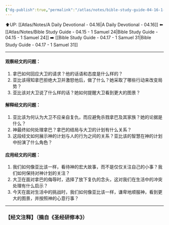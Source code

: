 ```yaml
---
{"dg-publish":true,"permalink":"/atlas/notes/bible-study-guide-04-16-1-samuel-25/"}
---
```


⬆️UP: [[Atlas/Notes/A Daily Devotional - 04.16\|A Daily Devotional - 04.16]]
⬅️ [[Atlas/Notes/Bible Study Guide - 04.15 - 1 Samuel 24\|Bible Study Guide - 04.15 - 1 Samuel 24]]
➡️ [[Bible Study Guide - 04.17 - 1 Samuel 31\|Bible Study Guide - 04.17 - 1 Samuel 31]] 

---

#### 观察经文的问题：
1. 拿巴如何回应大卫的请求？他的话语和态度是什么样的？
2. 亚比该得知拿巴拒绝大卫并激怒他后，做了什么？她采取了哪些行动来改变局势？
3. 亚比该对大卫说了什么样的话？她如何提醒大卫看到更大的图景？

#### 解释经文的问题：
1. 亚比该为何认为大卫不应亲自复仇，而应避免杀戮拿巴及其家族？她的论据是什么？
2. 神最终如何处理拿巴？拿巴的结局与大卫的计划有什么关系？
3. 这段经文如何展示神的计划与人的行为之间的关系？亚比该的智慧在神的计划中扮演了什么角色？

#### 应用经文的问题：
1. 我们如何像亚比该一样，看待神的宏大故事，而不是仅仅关注自己的小事？我们如何保持对神计划的关注？
2. 大卫在面对拿巴的侮辱时，选择了放下复仇的念头，这对我们在生活中的冲突处理有什么启示？
3. 今天在面对生活中的挑战时，我们如何像亚比该一样，谦卑地顺服神，看到更大的图景，并按照神的心意行事？


---
### 【经文注释】（摘自《圣经研修本》）
